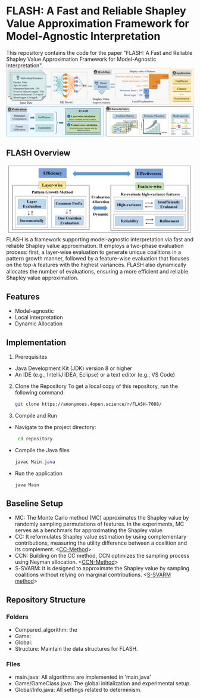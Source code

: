 # FLASH: A Fast and Reliable Shapley Value Approximation Framework for Model-Agnostic Interpretation

This repository contains the code for the paper "FLASH: A Fast and Reliable Shapley Value Approximation Framework for Model-Agnostic Interpretation".
![Diagram of Shapley Value](figure/Introduction2.0.jpg "Shapley Value Approximation Diagram")

## FLASH Overview
![Overview of FLASH](figure/OverviewMethod.jpg "Overview of FLASH")
FLASH is a framework supporting model-agnostic interpretation via fast and reliable Shapley value approximation. It employs a two-phase evaluation process: first, a layer-wise evaluation to generate unique coalitions in a pattern growth manner, followed by a feature-wise evaluation that focuses on the top-𝑘 features with the highest variances. FLASH also dynamically allocates the number of evaluations, ensuring a more efficient and reliable Shapley value approximation.

## Features
- Model-agnostic 
- Local interpretation
- Dynamic Allocation

  
## Implementation
1. Prerequisites
- Java Development Kit (JDK) version 8 or higher
- An IDE (e.g., IntelliJ IDEA, Eclipse) or a text editor (e.g., VS Code)
  
2. Clone the Repository
   To get a local copy of this repository, run the following command:
    ```bash
    git clone https://anonymous.4open.science/r/FLASH-7088/

3. Compile and Run
- Navigate to the project directory:
  ```bash
   cd repository
- Compile the Java files
   ```java
   javac Main.java
- Run the application
  ```bash
  java Main
  

## Baseline Setup
- MC: The Monte Carlo method (MC) approximates the Shapley value by randomly sampling permutations of features. In the experiments, MC serves as a benchmark for approximating the Shapley value.
- CC: It reformulates Shapley value estimation by using complementary contributions, measuring the utility difference between a coalition and its complement. <[CC-Method](https://github.com/ZJU-DIVER/ShapleyValueApproximation)>
- CCN: Building on the CC method, CCN optimizes the sampling process using Neyman allocation. <[CCN-Method](https://github.com/ZJU-DIVER/ShapleyValueApproximation)>
- S-SVARM: It is designed to approximate the Shapley value by sampling coalitions without relying on marginal contributions. <[S-SVARM method](https://github.com//kolpaczki//Approximating-the-Shapley-Value-without-Marginal-Contributions)>
  

## Repository Structure
### Folders
- Compared_algorithm: the 
- Game:
- Global: 
- Structure: Maintain the data structures for FLASH. 

### Files
- main.java: All algorithms are implemented in 'main.java'
- Game/GameClass.java: The global initialization and experimental setup.
- Global/Info.java: All settings related to determinism.
